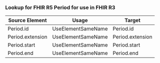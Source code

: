 ### Lookup for FHIR R5 Period for use in FHIR R3

| Source Element | Usage | Target |
| -------------- | ----- | ------ |
| Period.id | UseElementSameName | Period.id |
| Period.extension | UseElementSameName | Period.extension |
| Period.start | UseElementSameName | Period.start |
| Period.end | UseElementSameName | Period.end |
